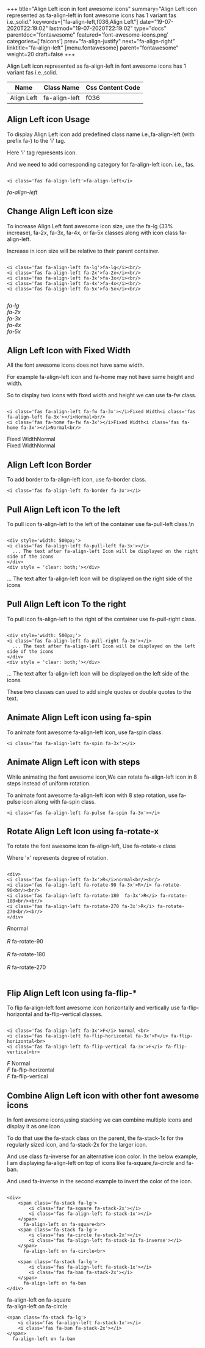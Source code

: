 +++
title="Align Left icon in font awesome icons"
summary="Align Left icon represented as fa-align-left in font awesome icons has 1 variant fas i.e.,solid."
keywords=["fa-align-left,f036,Align Left"]
date="19-07-2020T22:19:02"
lastmod="19-07-2020T22:19:02"
type="docs"
parentdoc="fontawesome"
featured='font-awesome-icons.png'
categories=['faicons']
prev="fa-align-justify"
next="fa-align-right"
linktitle="fa-align-left"
[menu.fontawesome]
parent="fontawesome"
weight=20
draft=false
+++


Align Left icon represented as fa-align-left in font awesome icons has 1 variant fas i.e.,solid.

<div class='table-responsive'><table class='table'><thead><tr><th>Name</th><th>Class Name</th><th>Css Content Code</th></tr></thead><tbody><tr><td>Align Left</td><td>fa-align-left</td><td>f036</td></tr></tbody></table></div>



## Align Left icon Usage

To display Align Left icon add predefined class name i.e.,fa-align-left (with prefix fa-) to the 'i' tag.

Here 'i' tag represents icon.

And we need to add corresponding category for fa-align-left icon. i.e., fas.


```

<i class='fas fa-align-left'>fa-align-left</i>
```

<i class='fas fa-align-left'>fa-align-left</i>




## Change Align Left icon size
To increase Align Left font awesome icon size, use the fa-lg (33% increase), fa-2x, fa-3x, fa-4x, or fa-5x classes along with icon class fa-align-left.

Increase in icon size will be relative to their parent container. 

```

<i class='fas fa-align-left fa-lg'>fa-lg</i><br/>
<i class='fas fa-align-left fa-2x'>fa-2x</i><br/>
<i class='fas fa-align-left fa-3x'>fa-3x</i><br/>
<i class='fas fa-align-left fa-4x'>fa-4x</i><br/>
<i class='fas fa-align-left fa-5x'>fa-5x</i><br/>
            
```

<i class='fas fa-align-left fa-lg'>fa-lg</i><br/>
<i class='fas fa-align-left fa-2x'>fa-2x</i><br/>
<i class='fas fa-align-left fa-3x'>fa-3x</i><br/>
<i class='fas fa-align-left fa-4x'>fa-4x</i><br/>
<i class='fas fa-align-left fa-5x'>fa-5x</i><br/>
            



## Align Left Icon with Fixed Width 

All the font awesome icons does not have same width.

For example fa-align-left icon and fa-home may not have same height and width.

So to display two icons with fixed width and height we can use fa-fw class.


```

<i class='fas fa-align-left fa-fw fa-3x'></i>Fixed Width<i class='fas fa-align-left fa-3x'></i>Normal<br/>
<i class='fas fa-home fa-fw fa-3x'></i>Fixed Width<i class='fas fa-home fa-3x'></i>Normal<br/>
```

<i class='fas fa-align-left fa-fw fa-3x'></i>Fixed Width<i class='fas fa-align-left fa-3x'></i>Normal<br/>
<i class='fas fa-home fa-fw fa-3x'></i>Fixed Width<i class='fas fa-home fa-3x'></i>Normal<br/>



## Align Left Icon Border 

To add border to fa-align-left icon, use fa-border class.


```
<i class='fas fa-align-left fa-border fa-3x'></i>

```
<i class='fas fa-align-left fa-border fa-3x'></i>





## Pull Align Left icon To the left

To pull icon fa-align-left to the left of the container use fa-pull-left class.\n

```

<div style='width: 500px;'>
<i class='fas fa-align-left fa-pull-left fa-3x'></i>
  ... The text after fa-align-left Icon will be displayed on the right side of the icons
</div>
<div style = 'clear: both;'></div>
```

<div style='width: 500px;'>
<i class='fas fa-align-left fa-pull-left fa-3x'></i>
  ... The text after fa-align-left Icon will be displayed on the right side of the icons
</div>
<div style = 'clear: both;'></div>




## Pull Align Left icon To the right
To pull icon fa-align-left to the right of the container use fa-pull-right class.

```

<div style='width: 500px;'>
<i class='fas fa-align-left fa-pull-right fa-3x'></i>
  ... The text after fa-align-left Icon will be displayed on the left side of the icons
</div>
<div style = 'clear: both;'></div>
```

<div style='width: 500px;'>
<i class='fas fa-align-left fa-pull-right fa-3x'></i>
  ... The text after fa-align-left Icon will be displayed on the left side of the icons
</div>
<div style = 'clear: both;'></div>

These two classes can used to add single quotes or double quotes to the text.


## Animate Align Left icon using fa-spin
To animate font awesome fa-align-left icon, use fa-spin class.

```
<i class='fas fa-align-left fa-spin fa-3x'></i>
```
<i class='fas fa-align-left fa-spin fa-3x'></i>




## Animate Align Left icon with steps
While animating the font awesome icon,We can rotate fa-align-left icon in 8 steps instead of uniform rotation.

To animate font awesome fa-align-left icon with 8 step rotation, use fa-pulse icon along with fa-spin class.


```
<i class='fas fa-align-left fa-pulse fa-spin fa-3x'></i>

```
<i class='fas fa-align-left fa-pulse fa-spin fa-3x'></i>





## Rotate Align Left Icon using fa-rotate-x
To rotate the font awesome icon fa-align-left, Use fa-rotate-x class

Where 'x' represents degree of rotation.


```

<div>
<i class='fas fa-align-left fa-3x'>R</i>normal<br/><br/>
<i class='fas fa-align-left fa-rotate-90 fa-3x'>R</i> fa-rotate-90<br/><br/> 
<i class='fas fa-align-left fa-rotate-180  fa-3x'>R</i> fa-rotate-180<br/><br/> 
<i class='fas fa-align-left fa-rotate-270 fa-3x'>R</i> fa-rotate-270<br/><br/>
</div>
```

<div>
<i class='fas fa-align-left fa-3x'>R</i>normal<br/><br/>
<i class='fas fa-align-left fa-rotate-90 fa-3x'>R</i> fa-rotate-90<br/><br/> 
<i class='fas fa-align-left fa-rotate-180  fa-3x'>R</i> fa-rotate-180<br/><br/> 
<i class='fas fa-align-left fa-rotate-270 fa-3x'>R</i> fa-rotate-270<br/><br/>
</div>




## Flip Align Left Icon using fa-flip-*
To flip fa-align-left font awesome icon horizontally and vertically use fa-flip-horizontal and fa-flip-vertical classes. 

```

<i class='fas fa-align-left fa-3x'>F</i> Normal <br>
<i class='fas fa-align-left fa-flip-horizontal fa-3x'>F</i> fa-flip-horizontal<br>
<i class='fas fa-align-left fa-flip-vertical fa-3x'>F</i> fa-flip-vertical<br>
```

<i class='fas fa-align-left fa-3x'>F</i> Normal <br>
<i class='fas fa-align-left fa-flip-horizontal fa-3x'>F</i> fa-flip-horizontal<br>
<i class='fas fa-align-left fa-flip-vertical fa-3x'>F</i> fa-flip-vertical<br>




## Combine Align Left icon with other font awesome icons
In font awesome icons,using stacking we can combine multiple icons and display it as one icon 

To do that use the fa-stack class on the parent, the fa-stack-1x for the regularly sized icon, and fa-stack-2x for the larger icon.

And use class fa-inverse for an alternative icon color. 
In the below example, I am displaying fa-align-left on top of icons like fa-square,fa-circle and fa-ban.

And used fa-inverse in the second example to invert the color of the icon.

```

<div>
    <span class='fa-stack fa-lg'>
        <i class='far fa-square fa-stack-2x'></i>
        <i class='fas fa-align-left fa-stack-1x'></i>
    </span>
      fa-align-left on fa-square<br>
    <span class='fa-stack fa-lg'>
        <i class='fas fa-circle fa-stack-2x'></i>
        <i class='fas fa-align-left fa-stack-1x fa-inverse'></i>
    </span>
      fa-align-left on fa-circle<br>

    <span class='fa-stack fa-lg'>
        <i class='fas fa-align-left fa-stack-1x'></i>
        <i class='fas fa-ban fa-stack-2x'></i>
    </span>
      fa-align-left on fa-ban
</div>
```

<div>
    <span class='fa-stack fa-lg'>
        <i class='far fa-square fa-stack-2x'></i>
        <i class='fas fa-align-left fa-stack-1x'></i>
    </span>
      fa-align-left on fa-square<br>
    <span class='fa-stack fa-lg'>
        <i class='fas fa-circle fa-stack-2x'></i>
        <i class='fas fa-align-left fa-stack-1x fa-inverse'></i>
    </span>
      fa-align-left on fa-circle<br>

    <span class='fa-stack fa-lg'>
        <i class='fas fa-align-left fa-stack-1x'></i>
        <i class='fas fa-ban fa-stack-2x'></i>
    </span>
      fa-align-left on fa-ban
</div>






